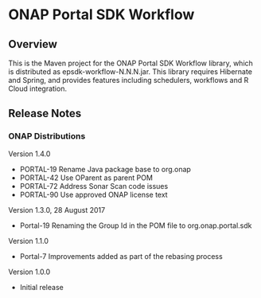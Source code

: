 # ONAP Portal SDK Workflow

## Overview

This is the Maven project for the ONAP Portal SDK Workflow library,
which is distributed as epsdk-workflow-N.N.N.jar.  This library 
requires Hibernate and Spring, and provides features including 
schedulers, workflows and R Cloud integration.
  
## Release Notes

### ONAP Distributions

Version 1.4.0
- PORTAL-19 Rename Java package base to org.onap
- PORTAL-42 Use OParent as parent POM
- PORTAL-72 Address Sonar Scan code issues
- PORTAL-90 Use approved ONAP license text

Version 1.3.0, 28 August 2017
- Portal-19 Renaming the Group Id in the POM file to org.onap.portal.sdk

Version 1.1.0
- Portal-7 Improvements added as part of the rebasing process
 
Version 1.0.0
- Initial release
